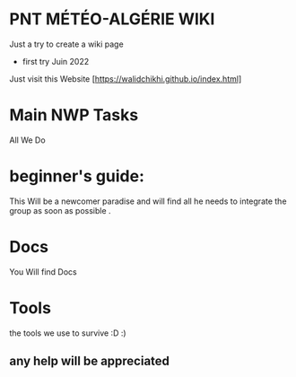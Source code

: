 # PNT MÉTÉO-ALGÉRIE  WIKI 


Just a try to create a wiki page 


- first try Juin 2022 

Just visit this Website [https://walidchikhi.github.io/index.html] 

# Main NWP Tasks

All We Do 

# beginner's guide: 

This Will be a newcomer paradise and will find all he needs to integrate the group as soon as possible . 


# Docs 

You Will find Docs 


# Tools 

the tools we use to survive :D :) 


## any help will be appreciated  

